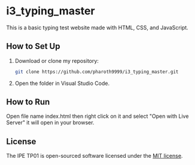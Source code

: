 # i3_typing_master
This is a basic typing test website made with HTML, CSS, and JavaScript.
## How to Set Up
1. Download or clone my repository:

    ```bash
    git clone https://github.com/pharoth9999/i3_typing_master.git
    ```
    
2. Open the folder in Visual Studio Code.
## How to Run
Open file name index.html then right click on it and select "Open with Live Server" it will open in your browser.
## License
The IPE TP01 is open-sourced software licensed under the [MIT
license](https://opensource.org/licenses/MIT).
